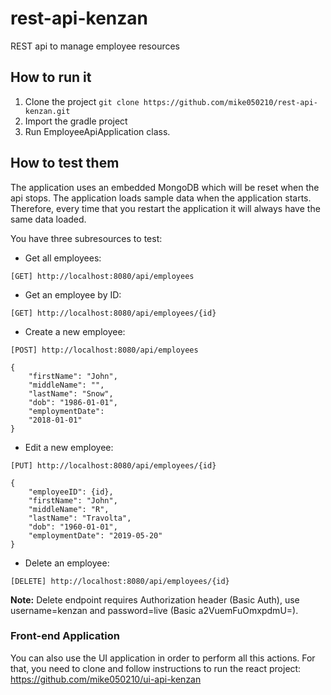 # rest-api-kenzan
REST api to manage employee resources
## How to run it
1. Clone the project
   `git clone https://github.com/mike050210/rest-api-kenzan.git`
2. Import the gradle project
3. Run EmployeeApiApplication class.

## How to test them
The application uses an embedded MongoDB which will be reset when the api stops. The application loads sample data when the application starts. Therefore, every time that you restart the application it will always have the same data loaded.

You have three subresources to test:
* Get all employees:
```
[GET] http://localhost:8080/api/employees
```

* Get an employee by ID:
```
[GET] http://localhost:8080/api/employees/{id}
```

* Create a new employee: 
```
[POST] http://localhost:8080/api/employees

{
    "firstName": "John", 
    "middleName": "", 
    "lastName": "Snow", 
    "dob": "1986-01-01", 
    "employmentDate": 
    "2018-01-01"
}

```

* Edit a new employee: 
```
[PUT] http://localhost:8080/api/employees/{id}

{
    "employeeID": {id},
    "firstName": "John", 
    "middleName": "R", 
    "lastName": "Travolta", 
    "dob": "1960-01-01", 
    "employmentDate": "2019-05-20"
}

```

* Delete an employee:
```
[DELETE] http://localhost:8080/api/employees/{id}
```
**Note:** Delete endpoint requires Authorization header (Basic Auth), use username=kenzan and password=live (Basic a2VuemFuOmxpdmU=).


### Front-end Application
You can also use the UI application in order to perform all this actions. For that, you need to clone and follow instructions to run the react project: https://github.com/mike050210/ui-api-kenzan
